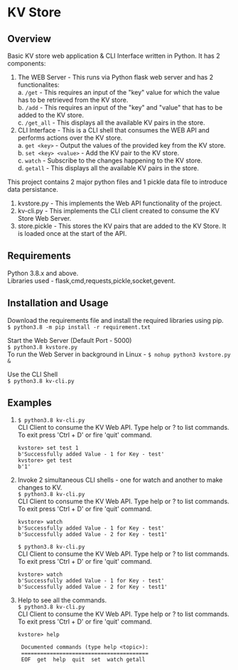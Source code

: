 # KV Store

## Overview
Basic KV store web application & CLI Interface written in Python. It has 2 components:
1. The WEB Server - This runs via Python flask web server and has 2 functionalites:  
   a. `/get` - This requires an input of the "key" value for which the value has to be retrieved from the KV store.  
   b. `/add` - This requires an input of the "key" and "value" that has to be added to the KV store.  
   c. `/get_all` - This displays all the available KV pairs in the store.  
2. CLI Interface - This is a CLI shell that consumes the WEB API and performs actions over the KV store.  
   a. `get <key>` - Output the values of the provided key from the KV store.  
   b. `set <key> <value>` - Add the KV pair to the KV store.  
   c. `watch` - Subscribe to the changes happening to the KV store.  
   d. `getall` - This displays all the available KV pairs in the store.  
  
This project contains 2 major python files and 1 pickle data file to introduce data persistance.
1. kvstore.py - This implements the Web API functionality of the project.
2. kv-cli.py - This implements the CLI client created to consume the KV Store Web Server.
3. store.pickle - This stores the KV pairs that are added to the KV Store. It is loaded once at the start of the API.

## Requirements
  Python 3.8.x and above.   
  Libraries used - flask,cmd,requests,pickle,socket,gevent.  

## Installation and Usage
  Download the requirements file and install the required libraries using pip.  
  `$ python3.8 -m pip install -r requirement.txt`  
  
  Start the Web Server (Default Port - 5000)  
  `$ python3.8 kvstore.py`  
  To run the Web Server in background in Linux - `$ nohup python3 kvstore.py &`  
  
  Use the CLI Shell  
  `$ python3.8 kv-cli.py`  
  
## Examples
  1. `$ python3.8 kv-cli.py`  
      CLI Client to consume the KV Web API. Type help or ? to list commands. To exit press 'Ctrl + D' or fire 'quit' command.  
      ```
      kvstore> set test 1  
      b'Successfully added Value - 1 for Key - test'  
      kvstore> get test  
      b'1'
      ```
      
  2. Invoke 2 simultaneous CLI shells - one for watch and another to make changes to KV.  
   `$ python3.8 kv-cli.py`  
      CLI Client to consume the KV Web API. Type help or ? to list commands. To exit press 'Ctrl + D' or fire 'quit' command.  
      ```
      kvstore> watch  
      b'Successfully added Value - 1 for Key - test'  
      b'Successfully added Value - 2 for Key - test1'  
      ```
     `$ python3.8 kv-cli.py`  
        CLI Client to consume the KV Web API. Type help or ? to list commands. To exit press 'Ctrl + D' or fire 'quit' command.  
        ```
        kvstore> watch  
        b'Successfully added Value - 1 for Key - test'  
        b'Successfully added Value - 2 for Key - test1'  
        ```      
  3. Help to see all the commands.  
       `$ python3.8 kv-cli.py`  
        CLI Client to consume the KV Web API. Type help or ? to list commands. To exit press 'Ctrl + D' or fire 'quit' command.  
        ```
        kvstore> help  

         Documented commands (type help <topic>):
         ========================================
         EOF  get  help  quit  set  watch getall
        ```
